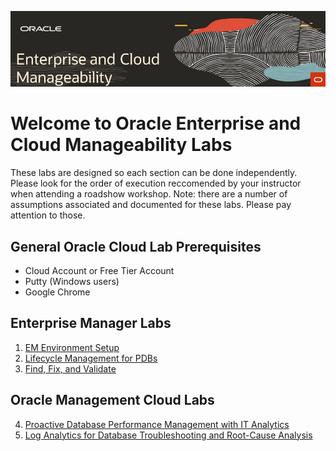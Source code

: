 ![](img/rdwd-entcloudmang.png)  

# Welcome to Oracle Enterprise and Cloud Manageability Labs

These labs are designed so each section can be done independently. Please look for the order of execution reccomended by your instructor when attending a roadshow workshop. Note: there are a number of assumptions associated and documented for these labs. Please pay attention to those.

## General Oracle Cloud Lab Prerequisites
-  Cloud Account or Free Tier Account
-  Putty (Windows users)
-  Google Chrome 

## Enterprise Manager Labs 
1. [EM Environment Setup](enterprise_manager/em_workshop_setup.md)
2. [Lifecycle Management for PDBs](enterprise_manager/em_db_lifecycle_automation.md)
3. [Find, Fix, and Validate](enterprise_manager/em_find_fix_validate.md)

## Oracle Management Cloud Labs 
4. [Proactive Database Performance Management with IT Analytics](management_cloud/pro-dbperf-ita.md)
5. [Log Analytics for Database Troubleshooting and Root-Cause Analysis](management_cloud/log_analytics_of_databases.md)



